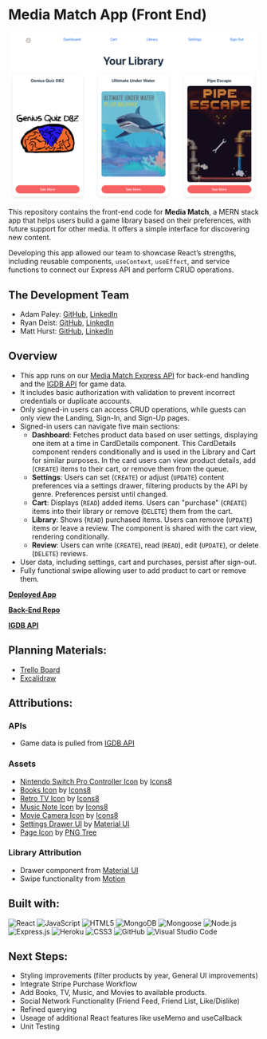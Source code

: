 # Media Match App (Front End)

![Show Page Screenshot](public/Library.png)

This repository contains the front-end code for **Media Match**, a MERN stack app that helps users build a game library based on their preferences, with future support for other media. It offers a simple interface for discovering new content.  

Developing this app allowed our team to showcase React’s strengths, including reusable components, `useContext`, `useEffect`, and service functions to connect our Express API and perform CRUD operations.  


## The Development Team
- Adam Paley: [GitHub](https://github.com/adampaley), [LinkedIn](https://www.linkedin.com/in/adampaley/)
- Ryan Deist: [GitHub](https://github.com/ryandeist), [LinkedIn](https://www.linkedin.com/in/ryantdeist/)
- Matt Hurst: [GitHub](https://github.com/mhurst66), [LinkedIn](https://www.linkedin.com/in/matthew-hurst-85627b56/)

## Overview
- This app runs on our [Media Match Express API](https://github.com/adampaley/mern-media-match-back-end) for back-end handling and the [IGDB API](https://api-docs.igdb.com/#getting-started) for game data.  
- It includes basic authorization with validation to prevent incorrect credentials or duplicate accounts.  
- Only signed-in users can access CRUD operations, while guests can only view the Landing, Sign-In, and Sign-Up pages.  
- Signed-in users can navigate five main sections:  
  - **Dashboard**: Fetches product data based on user settings, displaying one item at a time in CardDetails component. This CardDetails component renders conditionally and is used in the Library and Cart for similar purposes. In the card users can view product details, add (`CREATE`) items to their cart, or remove them from the queue.  
  - **Settings**: Users can set (`CREATE`) or adjust (`UPDATE`) content preferences via a settings drawer, filtering products by the API by genre. Preferences persist until changed.  
  - **Cart**: Displays (`READ`) added items. Users can "purchase" (`CREATE`) items into their library or remove (`DELETE`) them from the cart.  
  - **Library**: Shows (`READ`) purchased items. Users can remove (`UPDATE`) items or leave a review. The component is shared with the cart view, rendering conditionally.  
  - **Review**: Users can write (`CREATE`), read (`READ`), edit (`UPDATE`), or delete (`DELETE`) reviews.  
- User data, including settings, cart and purchases, persist after sign-out.
- Fully functional swipe allowing user to add product to cart or remove them.

[**Deployed App**](https://media-match.netlify.app/)

[**Back-End Repo**](https://github.com/adampaley/mern-media-match-back-end)

[**IGDB API**](https://api-docs.igdb.com/#getting-started)

## Planning Materials:
- [Trello Board](https://trello.com/b/a6q0CveD/mediamatch)
- [Excalidraw](https://excalidraw.com/#room=e85b8168469433527c79,5qeao3pG57lc7VZd0PgBRg)

## Attributions:
### APIs
- Game data is pulled from [IGDB API](https://api-docs.igdb.com/#getting-started)

### Assets
- [Nintendo Switch Pro Controller Icon](https://icons8.com/icon/51F0o6bWwYMt/nintendo-switch-pro-controller) by [Icons8](https://icons8.com)
- [Books Icon](https://icons8.com/icon/37814/books) by [Icons8](https://icons8.com)
- [Retro TV Icon](https://icons8.com/icon/2772/retro-tv) by [Icons8](https://icons8.com)
- [Music Note Icon](https://icons8.com/icon/12654/musical-note) by [Icons8](https://icons8.com)
- [Movie Camera Icon](https://icons8.com/icon/624/documentary) by [Icons8](https://icons8.com)
- [Settings Drawer UI](https://mui.com/material-ui/api/drawer/) by [Material UI](https://mui.com/)
- [Page Icon](https://pngtree.com/freepng/red-and-black-logo_5517319.html) by [PNG Tree](https://pngtree.com/)

### Library Attribution
- Drawer component from [Material UI](https://mui.com/material-ui/react-drawer/)
- Swipe functionality from [Motion](https://motion.dev/docs/react-gestures)


## Built with:
![React](https://img.shields.io/badge/react-%2361DAFB?style=for-the-badge&logo=react&logoColor=black)
![JavaScript](https://img.shields.io/badge/javascript-%23323330.svg?style=for-the-badge&logo=javascript&logoColor=%23F7DF1E)
![HTML5](https://img.shields.io/badge/html5-%23E34F26.svg?style=for-the-badge&logo=html5&logoColor=white)
![MongoDB](https://img.shields.io/badge/MongoDB-%2347A248?style=for-the-badge&logo=mongodb&logoColor=white)
![Mongoose](https://img.shields.io/badge/Mongoose-%23F04D35?style=for-the-badge&logo=mongoosedotws&logoColor=white)
![Node.js](https://img.shields.io/badge/node.js-%235FA04E?style=for-the-badge&logo=nodedotjs&logoColor=white)
![Express.js](https://img.shields.io/badge/express.js-%23000000?style=for-the-badge)
![Heroku](https://img.shields.io/badge/heroku-%23430098?style=for-the-badge)
![CSS3](https://img.shields.io/badge/css3-%231572B6.svg?style=for-the-badge&logo=css3&logoColor=white)
![GitHub](https://img.shields.io/badge/github-%23121011.svg?style=for-the-badge&logo=github&logoColor=white)
![Visual Studio Code](https://img.shields.io/badge/Visual%20Studio%20Code-0078d7.svg?style=for-the-badge&logo=visual-studio-code&logoColor=white)

## Next Steps:
- Styling improvements (filter products by year, General UI improvements)
- Integrate Stripe Purchase Workflow
- Add Books, TV, Music, and Movies to available products.
- Social Network Functionality (Friend Feed, Friend List, Like/Dislike)
- Refined querying
- Useage of additional React features like useMemo and useCallback
- Unit Testing 